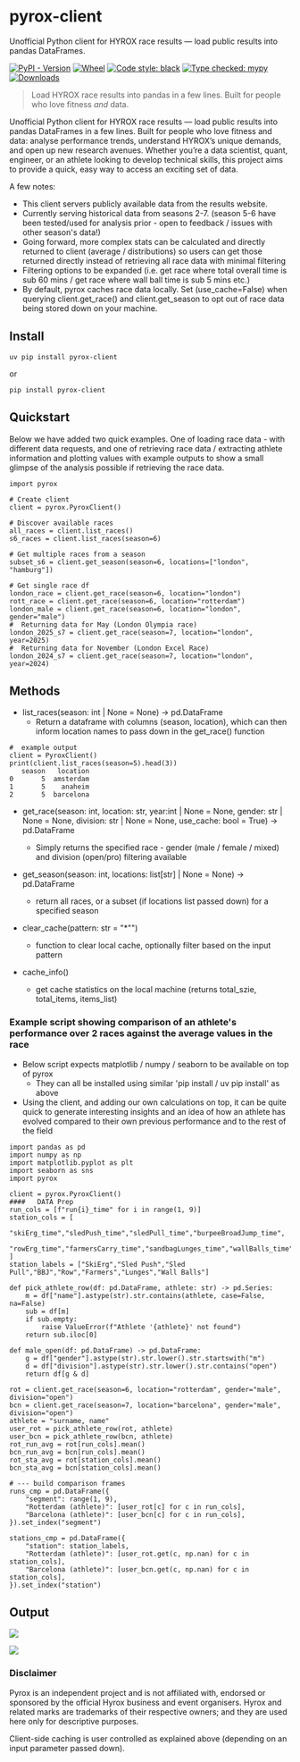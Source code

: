 # pyrox-client

Unofficial Python client for HYROX race results — load public results into pandas DataFrames.

[![PyPI - Version](https://img.shields.io/pypi/v/pyrox-client.svg)](https://pypi.org/project/pyrox-client/)
[![Wheel](https://img.shields.io/pypi/wheel/pyrox-client.svg)](https://pypi.org/project/pyrox-client/)
[![Code style: black](https://img.shields.io/badge/code%20style-black-000000.svg)](https://github.com/psf/black)
[![Type checked: mypy](https://img.shields.io/badge/type%20checked-mypy-blue.svg)](https://mypy-lang.org/)
[![Downloads](https://static.pepy.tech/badge/pyrox-client/month)](https://pepy.tech/project/pyrox-client)

> Load HYROX race results into pandas in a few lines. Built for people who love fitness *and* data.


Unofficial Python client for HYROX race results — load public results into pandas DataFrames in a few lines. Built for people who love fitness and data: analyse performance trends, understand HYROX’s unique demands, and open up new research avenues. 
Whether you’re a data scientist, quant, engineer, or an athlete looking to develop technical skills, this project aims to provide a quick, easy way to access an exciting set of data.

A few notes:

- This client servers publicly available data from the results website.
- Currently serving historical data from seasons 2-7. (season 5-6 have been tested/used for analysis prior - open to feedback / issues with other season's data!)
- Going forward, more complex stats can be calculated and directly returned to client (average / distributions) so users can get those returned directly instead of retrieving all race data with minimal filtering
- Filtering options to be expanded (i.e. get race where total overall time is sub 60 mins / get race where wall ball time is sub 5 mins etc.)
- By default, pyrox caches race data locally. Set (use_cache=False) when querying client.get_race() and client.get_season to opt out of race data being stored down on your machine.


## Install

```commandline
uv pip install pyrox-client
```
or 
```commandline
pip install pyrox-client
```

## Quickstart
Below we have added two quick examples. One of loading race data - with different data requests, and one of retrieving race data / extracting athlete information and plotting values with example outputs to show a small glimpse of the analysis possible if 
retrieving the race data.

```commandline
import pyrox

# Create client
client = pyrox.PyroxClient()

# Discover available races
all_races = client.list_races()          
s6_races = client.list_races(season=6)   

# Get multiple races from a season
subset_s6 = client.get_season(season=6, locations=["london", "hamburg"])

# Get single race df
london_race = client.get_race(season=6, location="london")
rott_race = client.get_race(season=6, location="rotterdam")
london_male = client.get_race(season=6, location="london", gender="male")
#  Returning data for May (London Olympia race)
london_2025_s7 = client.get_race(season=7, location="london", year=2025)
#  Returning data for November (London Excel Race)
london_2024_s7 = client.get_race(season=7, location="london", year=2024)
```

## Methods

- list_races(season: int | None = None) -> pd.DataFrame
  - Return a dataframe with columns (season, location), which can then inform location names to pass down in the get_race() function
  
```   
#  example output
client = PyroxClient()
print(client.list_races(season=5).head(3))
   season   location
0       5  amsterdam
1       5    anaheim
2       5  barcelona
```
- get_race(season: int, location: str, year:int | None = None, gender: str | None = None, division: str | None = None, use_cache: bool = True) -> pd.DataFrame 
  - Simply returns the specified race - gender (male / female / mixed) and division (open/pro) filtering available

- get_season(season: int, locations: list[str] | None = None) -> pd.DataFrame 
  - return all races, or a subset (if locations list passed down) for a specified season

- clear_cache(pattern: str = "*"")
  - function to clear local cache, optionally filter based on the input pattern

- cache_info()
  - get cache statistics on the local machine (returns total_szie, total_items, items_list)

###  Example script showing comparison of an athlete's performance over 2 races against the average values in the race

- Below script expects matplotlib / numpy / seaborn to be available on top of pyrox
  - They can all be installed using similar 'pip install / uv pip install' as above
- Using the client, and adding our own calculations on top, it can be quite quick to generate interesting insights and an idea of how an athlete has evolved compared to their own previous performance and to the rest of the field

```commandline
import pandas as pd
import numpy as np
import matplotlib.pyplot as plt
import seaborn as sns
import pyrox

client = pyrox.PyroxClient()
####   DATA Prep
run_cols = [f"run{i}_time" for i in range(1, 9)]
station_cols = [
    "skiErg_time","sledPush_time","sledPull_time","burpeeBroadJump_time",
    "rowErg_time","farmersCarry_time","sandbagLunges_time","wallBalls_time",
]
station_labels = ["SkiErg","Sled Push","Sled Pull","BBJ","Row","Farmers","Lunges","Wall Balls"]

def pick_athlete_row(df: pd.DataFrame, athlete: str) -> pd.Series:
    m = df["name"].astype(str).str.contains(athlete, case=False, na=False)
    sub = df[m]
    if sub.empty:
        raise ValueError(f"Athlete '{athlete}' not found")
    return sub.iloc[0]

def male_open(df: pd.DataFrame) -> pd.DataFrame:
    g = df["gender"].astype(str).str.lower().str.startswith("m")
    d = df["division"].astype(str).str.lower().str.contains("open")
    return df[g & d]
    
rot = client.get_race(season=6, location="rotterdam", gender="male", division="open")
bcn = client.get_race(season=7, location="barcelona", gender="male", division="open")
athlete = "surname, name"
user_rot = pick_athlete_row(rot, athlete)
user_bcn = pick_athlete_row(bcn, athlete)
rot_run_avg = rot[run_cols].mean()
bcn_run_avg = bcn[run_cols].mean()
rot_sta_avg = rot[station_cols].mean()
bcn_sta_avg = bcn[station_cols].mean()

# --- build comparison frames
runs_cmp = pd.DataFrame({
    "segment": range(1, 9),
    "Rotterdam (athlete)": [user_rot[c] for c in run_cols],
    "Barcelona (athlete)": [user_bcn[c] for c in run_cols],
}).set_index("segment")

stations_cmp = pd.DataFrame({
    "station": station_labels,
    "Rotterdam (athlete)": [user_rot.get(c, np.nan) for c in station_cols],
    "Barcelona (athlete)": [user_bcn.get(c, np.nan) for c in station_cols],
}).set_index("station")
```


## Output 
![](img.png)

![](img_1.png)

### Disclaimer

Pyrox is an independent project and is not affiliated with, endorsed or sponsored by the official Hyrox business and event organisers.
Hyrox and related marks are trademarks of their respective owners; and they are used here only for descriptive purposes.

Client-side caching is user controlled as explained above (depending on an input parameter passed down).

